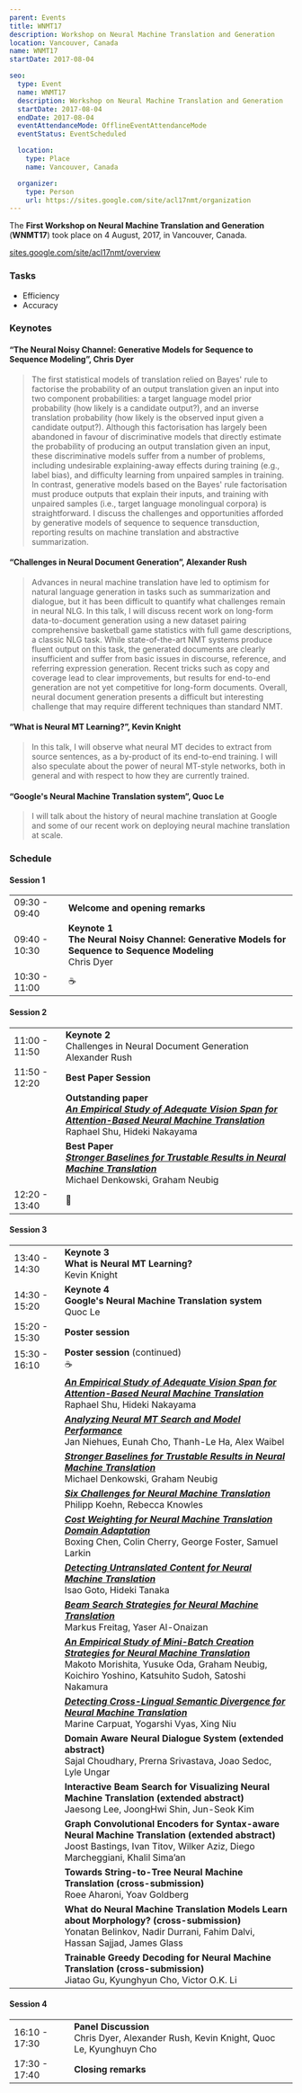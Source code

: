 ```yaml
---
parent: Events
title: WNMT17
description: Workshop on Neural Machine Translation and Generation
location: Vancouver, Canada
name: WNMT17
startDate: 2017-08-04

seo:
  type: Event
  name: WNMT17
  description: Workshop on Neural Machine Translation and Generation
  startDate: 2017-08-04
  endDate: 2017-08-04
  eventAttendanceMode: OfflineEventAttendanceMode
  eventStatus: EventScheduled

  location:
    type: Place
    name: Vancouver, Canada

  organizer:
    type: Person
    url: https://sites.google.com/site/acl17nmt/organization
---
```


The **First Workshop on Neural Machine Translation and Generation** (**WNMT17**) took place on 4 August, 2017, in Vancouver, Canada.

[sites.google.com/site/acl17nmt/overview](https://sites.google.com/site/acl17nmt/overview)

### Tasks

- Efficiency
- Accuracy

### Keynotes

#### “The Neural Noisy Channel: Generative Models for Sequence to Sequence Modeling”, Chris Dyer

> The first statistical models of translation relied on Bayes' rule to factorise the probability of an output translation given an input into two component probabilities: a target language model prior probability (how likely is a candidate output?), and an inverse translation probability (how likely is the observed input given a candidate output?). Although this factorisation has largely been abandoned in favour of discriminative models that directly estimate the probability of producing an output translation given an input, these discriminative models suffer from a number of problems, including undesirable explaining-away effects during training (e.g., label bias), and difficulty learning from unpaired samples in training. In contrast, generative models based on the Bayes' rule factorisation must produce outputs that explain their inputs, and training with unpaired samples (i.e., target language monolingual corpora) is straightforward. I discuss the challenges and opportunities afforded by generative models of sequence to sequence transduction, reporting results on machine translation and abstractive summarization.

#### “Challenges in Neural Document Generation”, Alexander Rush

> Advances in neural machine translation have led to optimism for natural language generation in tasks such as summarization and dialogue, but it has been difficult to quantify what challenges remain in neural NLG. In this talk, I will discuss recent work on long-form data-to-document generation using a new dataset pairing comprehensive basketball game statistics with full game descriptions, a classic NLG task. While state-of-the-art NMT systems produce fluent output on this task, the generated documents are clearly insufficient and suffer from basic issues in discourse, reference, and referring expression generation. Recent tricks such as copy and coverage lead to clear improvements, but results for end-to-end generation are not yet competitive for long-form documents. Overall, neural document generation presents a difficult but interesting challenge that may require different techniques than standard NMT.

#### “What is Neural MT Learning?”, Kevin Knight

> In this talk, I will observe what neural MT decides to extract from source sentences, as a by-product of its end-to-end training. I will also speculate about the power of neural MT-style networks, both in general and with respect to how they are currently trained.

#### “Google's Neural Machine Translation system”, Quoc Le

> I will talk about the history of neural machine translation at Google and some of our recent work on deploying neural machine translation at scale.


### Schedule


#### Session 1

|     |     |
| --- | --- |
| 09:30 - 09:40 | **Welcome and opening remarks** |
| 09:40 - 10:30 | **Keynote 1** <br>**The Neural Noisy Channel: Generative Models for Sequence to Sequence Modeling** <br>Chris Dyer |
| 10:30 - 11:00 | ☕️ |

#### Session 2

|     |     |
| --- | --- |
| 11:00 - 11:50 | **Keynote 2** <br>Challenges in Neural Document Generation <br>Alexander Rush |
| 11:50 - 12:20 | **Best Paper Session** |
|     | **Outstanding paper** <br>[***An Empirical Study of Adequate Vision Span for Attention-Based Neural Machine Translation***](https://aclanthology.org/W17-3201.pdf) <br>Raphael Shu, Hideki Nakayama |
|     | **Best Paper** <br>[***Stronger Baselines for Trustable Results in Neural Machine Translation***](https://aclanthology.org/W17-3203.pdf) <br>Michael Denkowski, Graham Neubig |
| 12:20 - 13:40 | 🍴 |

#### Session 3

|     |     |
| --- | --- |
| 13:40 - 14:30 | **Keynote 3** <br>**What is Neural MT Learning?** <br>Kevin Knight |
| 14:30 - 15:20 | **Keynote 4** <br>**Google's Neural Machine Translation system** <br>Quoc Le |
| 15:20 - 15:30 | **Poster session** |
| 15:30 - 16:10 | **Poster session** (continued) <br>☕️ |
|     | [***An Empirical Study of Adequate Vision Span for Attention-Based Neural Machine Translation***](https://aclanthology.org/W17-3201.pdf) <br>Raphael Shu, Hideki Nakayama |
|     | [***Analyzing Neural MT Search and Model Performance***](https://aclanthology.org/W17-3202.pdf) <br>Jan Niehues, Eunah Cho, Thanh-Le Ha, Alex Waibel |
|     | [***Stronger Baselines for Trustable Results in Neural Machine Translation***](https://aclanthology.org/W17-3203.pdf) <br>Michael Denkowski, Graham Neubig |
|     | [***Six Challenges for Neural Machine Translation***](https://aclanthology.org/W17-3204.pdf) <br>Philipp Koehn, Rebecca Knowles |
|     | [***Cost Weighting for Neural Machine Translation Domain Adaptation***](https://aclanthology.org/W17-3205.pdf) <br>Boxing Chen, Colin Cherry, George Foster, Samuel Larkin |
|     | [***Detecting Untranslated Content for Neural Machine Translation***](https://aclanthology.org/W17-3206.pdf) <br>Isao Goto, Hideki Tanaka |
|     | [***Beam Search Strategies for Neural Machine Translation***](https://aclanthology.org/W17-3207.pdf) <br>Markus Freitag, Yaser Al-Onaizan |
|     | [***An Empirical Study of Mini-Batch Creation Strategies for Neural Machine Translation***](https://aclanthology.org/W17-3208.pdf) <br>Makoto Morishita, Yusuke Oda, Graham Neubig, Koichiro Yoshino, Katsuhito Sudoh, Satoshi Nakamura |
|     | [***Detecting Cross-Lingual Semantic Divergence for Neural Machine Translation***](https://aclanthology.org/W17-3209.pdf) <br>Marine Carpuat, Yogarshi Vyas, Xing Niu |
|     | **Domain Aware Neural Dialogue System (extended abstract)** <br>Sajal Choudhary, Prerna Srivastava, Joao Sedoc, Lyle Ungar |
|     | **Interactive Beam Search for Visualizing Neural Machine Translation (extended abstract)** <br>Jaesong Lee, JoongHwi Shin, Jun-Seok Kim |
|     | **Graph Convolutional Encoders for Syntax-aware Neural Machine Translation (extended abstract)** <br>Joost Bastings, Ivan Titov, Wilker Aziz, Diego Marcheggiani, Khalil Sima’an |
|     | **Towards String-to-Tree Neural Machine Translation (cross-submission)** <br>Roee Aharoni, Yoav Goldberg |
|     | **What do Neural Machine Translation Models Learn about Morphology? (cross-submission)** <br>Yonatan Belinkov, Nadir Durrani, Fahim Dalvi, Hassan Sajjad, James Glass |
|     | **Trainable Greedy Decoding for Neural Machine Translation (cross-submission)** <br>Jiatao Gu, Kyunghyun Cho, Victor O.K. Li |

#### Session 4

|     |     |
| --- | --- |
| 16:10 - 17:30 | **Panel Discussion** <br>Chris Dyer, Alexander Rush, Kevin Knight, Quoc Le, Kyunghuyn Cho |
| 17:30 - 17:40 | **Closing remarks** |
